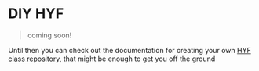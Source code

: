 # DIY HYF

> coming soon!

Until then you can check out the documentation for creating your own [HYF class repository](https://github.com/HackYourFutureBelgium/class-13-14/tree/master/admin), that might be enough to get you off the ground
